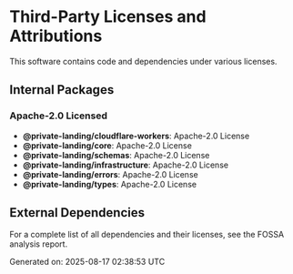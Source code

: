 # Third-Party Licenses and Attributions

This software contains code and dependencies under various licenses.

## Internal Packages

### Apache-2.0 Licensed
- **@private-landing/cloudflare-workers**: Apache-2.0 License
- **@private-landing/core**: Apache-2.0 License
- **@private-landing/schemas**: Apache-2.0 License
- **@private-landing/infrastructure**: Apache-2.0 License
- **@private-landing/errors**: Apache-2.0 License
- **@private-landing/types**: Apache-2.0 License

## External Dependencies

For a complete list of all dependencies and their licenses, see the FOSSA analysis report.

Generated on: 2025-08-17 02:38:53 UTC
